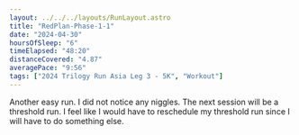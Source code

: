 ```yaml
---
layout: ../../../layouts/RunLayout.astro
title: "RedPlan-Phase-1-1"
date: "2024-04-30"
hoursOfSleep: "6"
timeElapsed: "48:20"
distanceCovered: "4.87"
averagePace: "9:56"
tags: ["2024 Trilogy Run Asia Leg 3 - 5K", "Workout"]
---
```


Another easy run. I did not notice any niggles. The next session will be a threshold run. I feel like I would have to reschedule my threshold run since I will have to do something else.

